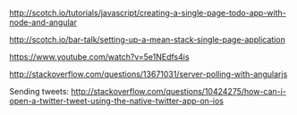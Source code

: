 
http://scotch.io/tutorials/javascript/creating-a-single-page-todo-app-with-node-and-angular

http://scotch.io/bar-talk/setting-up-a-mean-stack-single-page-application

https://www.youtube.com/watch?v=5e1NEdfs4is

http://stackoverflow.com/questions/13671031/server-polling-with-angularjs

Sending tweets:  http://stackoverflow.com/questions/10424275/how-can-i-open-a-twitter-tweet-using-the-native-twitter-app-on-ios


